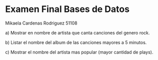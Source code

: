 # Examen Final Bases de Datos
Mikaela Cardenas Rodriguez 51108


a) Mostrar en nombre de artista que canta canciones del genero rock.

b) Listar el nombre del album de las canciones mayores a 5 minutos.

c) Mostrar el nombre del artista mas popular (mayor cantidad de plays).
